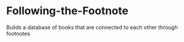 # Following-the-Footnote
Builds a database of books that are connected to each other through footnotes 
